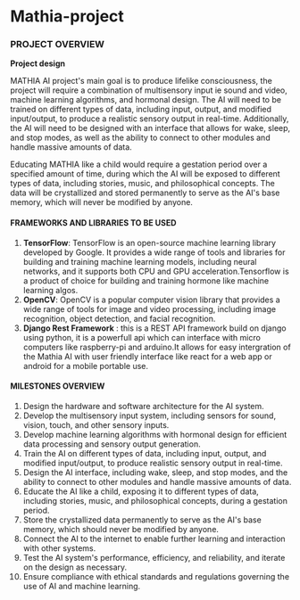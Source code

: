 # Mathia-project

<h3>PROJECT OVERVIEW</h3>
    <strong>Project design </strong>
    <img src = " " alt="">
<p>MATHIA AI project's main goal is to produce lifelike consciousness, the project will require a combination of multisensory input ie sound and video, machine learning algorithms, and hormonal design. The AI will need to be trained on different types of data, including input, output, and modified input/output, to produce a realistic sensory output in real-time. Additionally, the AI will need to be designed with an interface that allows for wake, sleep, and stop modes, as well as the ability to connect to other modules and handle massive amounts of data. </p>

<p>Educating MATHIA like a child would require a gestation period over a specified amount of time, during which the AI will be exposed to different types of data, including stories, music, and philosophical concepts. The data will be crystallized and stored permanently to serve as the AI's base memory, which will never be modified by anyone.</p>

<h4> FRAMEWORKS AND LIBRARIES TO BE USED </h4>
<ol>
  <li><strong>TensorFlow</strong>: TensorFlow is an open-source machine learning library developed by Google. It provides a wide range of tools and libraries for building and training machine learning models, including neural networks, and it supports both CPU and GPU acceleration.Tensorflow is a product of choice for building and training hormone like machine learning algos.</li>
  <li><strong>OpenCV</strong>: OpenCV is a popular computer vision library that provides a wide range of tools for image and video processing, including image recognition, object detection, and facial recognition.</li>
  <li><strong>Django Rest Framework</strong> : this is a REST API framework build on django using python, it is a powerfull api which can interface with micro computers like raspberry-pi and arduino.It allows for easy intergration of the Mathia AI with user friendly interface like react for a web app or android for a mobile portable use.</li>
</ol>

<h4>MILESTONES OVERVIEW </h4> 
<ol>
  <li>Design the hardware and software architecture for the AI system.</li>
  <li>Develop the multisensory input system, including sensors for sound, vision, touch, and other sensory inputs.</li>
  <li>Develop machine learning algorithms with hormonal design for efficient data processing and sensory output generation.</li>
  <li>Train the AI on different types of data, including input, output, and modified input/output, to produce realistic sensory output in real-time.</li>
  <li>Design the AI interface, including wake, sleep, and stop modes, and the ability to connect to other modules and handle massive amounts of data.</li>
  <li>Educate the AI like a child, exposing it to different types of data, including stories, music, and philosophical concepts, during a gestation period.</li>
  <li>Store the crystallized data permanently to serve as the AI's base memory, which should never be modified by anyone.</li>
  <li>Connect the AI to the internet to enable further learning and interaction with other systems.</li>
  <li>Test the AI system's performance, efficiency, and reliability, and iterate on the design as necessary.</li>
  <li>Ensure compliance with ethical standards and regulations governing the use of AI and machine learning.</li>
 </ol>



